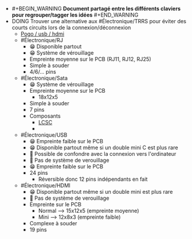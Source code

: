 - #+BEGIN_WARNING
  **Document partagé entre les différents claviers pour regrouper/tagger les idées**
  #+END_WARNING
- DOING Trouver une alternative aux #Électronique/TRRS pour éviter des courts circuits lors de la connexion/déconnexion
	- [Pogo / usb / hdmi](https://www.reddit.com/r/ErgoMechKeyboards/comments/16spm1h/magnetic_pogo_pinned_halves/)
	- #Électronique/RJ
		- 😁 Disponible partout
		- 😁 Système de vérouillage
		- Empreinte moyenne sur le PCB (RJ11, RJ12, RJ25)
		- Simple à souder
		- 4/6/... pins
	- #Électronique/Sata
		- 😁 Système de vérouillage
		- Empreinte moyenne sur le PCB
			- 18x12x5
		- Simple à souder
		- 7 pins
		- Composants
			- [LCSC](https://www.lcsc.com/product-detail/Card-Edge-Connectors_HOAUC-HYCW02-SATA07-250B_C2926811.html)
			-
	- #Électronique/USB
		- 😁 Empreinte faible sur le PCB
		- 😁 Disponible partout même si un double mini C est plus rare
		- 🤬 Possible de confondre avec la connexion vers l'ordinateur
		- 🤬 Pas de système de verouillage
		- 😁 Empreinte faible sur le PCB
		- 24 pins
			- Réversible donc 12 pins indépendants en fait
	- #Électronique/HDMI
		- 😁 Disponible partout même si un double mini est plus rare
		- 🤬 Pas de système de verouillage
		- Empreinte  sur le PCB
			- Normal --> 15x12x5 (empreinte moyenne)
			- Mini --> 12x8x3 (empreinte faible)
		- Complexe à souder
		- 19 pins